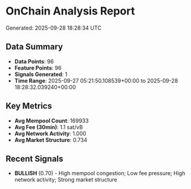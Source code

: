 # OnChain Analysis Report
Generated: 2025-09-28 18:28:34 UTC

## Data Summary
- **Data Points**: 96
- **Feature Points**: 96
- **Signals Generated**: 1
- **Time Range**: 2025-09-27 05:21:50.108539+00:00 to 2025-09-28 18:28:32.039240+00:00

## Key Metrics
- **Avg Mempool Count**: 169933
- **Avg Fee (30min)**: 1.1 sat/vB
- **Avg Network Activity**: 1.000
- **Avg Market Structure**: 0.734

## Recent Signals
- **BULLISH** (0.70) - High mempool congestion; Low fee pressure; High network activity; Strong market structure
